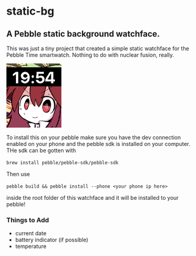 # static-bg
A Pebble static background watchface.
------------------
This was just a tiny project that created a simple static watchface for the Pebble Time smartwatch. Nothing to do with nuclear fusion, really.


![](pebble_screenshot_2015-09-19_19-54-52.png)


To install this on your pebble make sure you have the dev connection enabled on your phone and the pebble sdk is installed on your computer. THe sdk can be gotten with

`brew install pebble/pebble-sdk/pebble-sdk
`

Then use

`pebble build && pebble install --phone <your phone ip here>`

inside the root folder of this watchface and it will be installed to your pebble!


### Things to Add
- current date
- battery indicator (if possible)
- temperature
